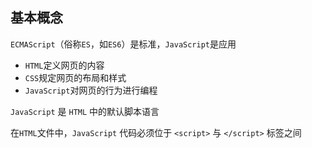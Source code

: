 ## 基本概念

`ECMAScript`（俗称`ES`，如`ES6`）是标准，`JavaScript`是应用

- `HTML`定义网页的内容
- `CSS`规定网页的布局和样式
- `JavaScript`对网页的行为进行编程

`JavaScript` 是 `HTML` 中的默认脚本语言

在`HTML`文件中，`JavaScript` 代码必须位于 `<script>` 与 `</script>` 标签之间

